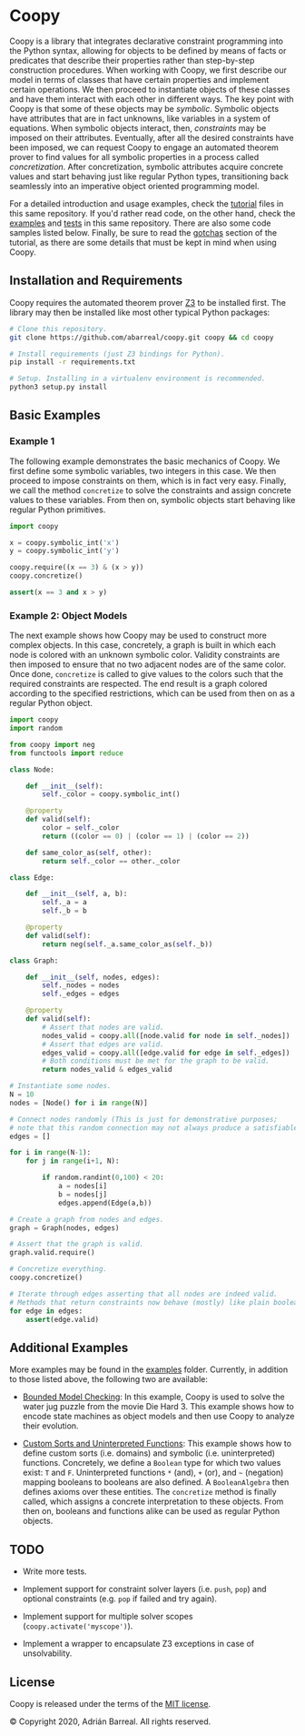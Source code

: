 # Coopy

Coopy is a library that integrates 
declarative constraint programming into the Python syntax, allowing for objects
to be defined by means of facts or predicates that describe their properties rather 
than step-by-step construction procedures. When working with Coopy, we first describe 
our model in terms of classes that have certain properties and implement certain operations. 
We then proceed to instantiate objects of these classes and have 
them interact with each other in different ways. The key point with Coopy is that some 
of these objects may be *symbolic*. Symbolic objects have attributes that are in 
fact unknowns, like variables in a system of equations.
When symbolic objects interact, then, *constraints* may be imposed on 
their attributes. Eventually, after all the desired constraints have been 
imposed, we can request Coopy to engage an automated theorem prover to 
find values for all symbolic properties in a process called *concretization*. 
After concretization, symbolic attributes acquire concrete values and start 
behaving just like regular Python types, transitioning back seamlessly 
into an imperative object oriented programming model.

For a detailed introduction and usage examples, check the [tutorial](tutorial) files in 
this same repository. If you'd rather read code, on the other hand, check the [examples](examples)
and [tests](test) in this same repository. There are also some code samples listed below.
Finally, be sure to read the [gotchas](tutorial/gotchas.md) section of the tutorial, 
as there are some details that must be kept in mind when using Coopy.  

## Installation and Requirements

Coopy requires the automated theorem prover [Z3](https://github.com/Z3Prover/z3) 
to be installed first. The library may then be installed like most other
typical Python packages:

```bash
# Clone this repository.
git clone https://github.com/abarreal/coopy.git coopy && cd coopy

# Install requirements (just Z3 bindings for Python).
pip install -r requirements.txt

# Setup. Installing in a virtualenv environment is recommended.
python3 setup.py install
```

## Basic Examples

### Example 1

The following example demonstrates the basic mechanics of Coopy. We first 
define some symbolic variables, two integers in this case. We then proceed to 
impose  constraints on them, which is in fact very easy. Finally,
we call the method `concretize` to solve the constraints and assign concrete values
to these variables. From then on, symbolic objects start behaving like
regular Python primitives.

```python
import coopy

x = coopy.symbolic_int('x')
y = coopy.symbolic_int('y')

coopy.require((x == 3) & (x > y))
coopy.concretize()

assert(x == 3 and x > y)
```

### Example 2: Object Models

The next example shows how Coopy may be used to construct
more complex objects.
In this case, concretely, a graph is built in which each node is 
colored with an unknown symbolic color. Validity constraints are 
then imposed to ensure that no two adjacent nodes are of the same 
color. Once done, `concretize` is called to give values to the
colors such that the required constraints are respected. The end 
result is a graph colored according to the specified
restrictions, which can be used from then on as a regular
Python object.

```python
import coopy
import random

from coopy import neg
from functools import reduce

class Node:

    def __init__(self):
        self._color = coopy.symbolic_int()

    @property
    def valid(self):
        color = self._color
        return ((color == 0) | (color == 1) | (color == 2))

    def same_color_as(self, other):
        return self._color == other._color

class Edge:

    def __init__(self, a, b):
        self._a = a
        self._b = b

    @property
    def valid(self):
        return neg(self._a.same_color_as(self._b))

class Graph:

    def __init__(self, nodes, edges):
        self._nodes = nodes
        self._edges = edges

    @property
    def valid(self):
        # Assert that nodes are valid.
        nodes_valid = coopy.all([node.valid for node in self._nodes])
        # Assert that edges are valid.
        edges_valid = coopy.all([edge.valid for edge in self._edges])
        # Both conditions must be met for the graph to be valid.
        return nodes_valid & edges_valid

# Instantiate some nodes.
N = 10
nodes = [Node() for i in range(N)]

# Connect nodes randomly (This is just for demonstrative purposes;
# note that this random connection may not always produce a satisfiable solution).
edges = []

for i in range(N-1):
    for j in range(i+1, N):

        if random.randint(0,100) < 20:
            a = nodes[i]
            b = nodes[j]
            edges.append(Edge(a,b))

# Create a graph from nodes and edges.
graph = Graph(nodes, edges)

# Assert that the graph is valid.
graph.valid.require()

# Concretize everything.
coopy.concretize()

# Iterate through edges asserting that all nodes are indeed valid.
# Methods that return constraints now behave (mostly) like plain booleans.
for edge in edges:
    assert(edge.valid)
```

## Additional Examples

More examples may be found in the [examples](examples) folder.
Currently, in addition to those listed above, the following
two are available:

* [Bounded Model Checking](examples/example-3.py): In this example, Coopy is 
used to solve the water jug puzzle from the movie Die Hard 3. This example shows 
how to encode state machines as object models and then use Coopy to analyze
their evolution.

* [Custom Sorts and Uninterpreted Functions](examples/example-4.py): 
This example shows how to define custom sorts (i.e. domains) 
and symbolic (i.e. uninterpreted) functions. Concretely, we define a 
`Boolean` type for which two values exist: `T` and `F`. 
Uninterpreted functions `*` (and), `+` (or), and `~` (negation) 
mapping booleans to booleans are also defined. A `BooleanAlgebra`
then defines axioms over these entities. The `concretize` method is 
finally called, which assigns a concrete interpretation to these objects.
From then on, booleans and functions alike can be used as regular Python objects.

## TODO

* Write more tests.

* Implement support for constraint solver layers (i.e. `push`, `pop`) 
and optional constraints (e.g. `pop` if failed and try again).

* Implement support for multiple solver scopes (`coopy.activate('myscope')`).

* Implement a wrapper to encapsulate Z3 exceptions in case of unsolvability.

## License

Coopy is released under the terms of the [MIT license](LICENSE).

© Copyright 2020, Adrián Barreal. All rights reserved.
